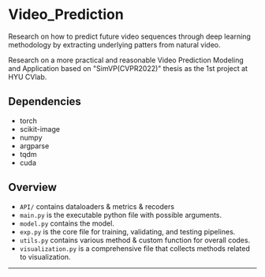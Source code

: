 # Video_Prediction
Research on how to predict future video sequences through deep learning methodology by extracting underlying patters from natural video.

Research on a more practical and reasonable Video Prediction Modeling and Application based on "SimVP(CVPR2022)" thesis as the 1st project at HYU CVlab.

## Dependencies
* torch
* scikit-image
* numpy
* argparse
* tqdm
* cuda

## Overview

* `API/` contains dataloaders & metrics & recoders
* `main.py` is the executable python file with possible arguments.
* `model.py` contains the model.
* `exp.py` is the core file for training, validating, and testing pipelines.
* `utils.py` contains various method & custom function for overall codes.
* `visualization.py` is a comprehensive file that collects methods related to visualization.

---------

